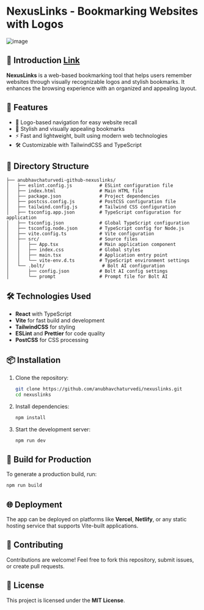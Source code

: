 # NexusLinks - Bookmarking Websites with Logos

![image](https://github.com/user-attachments/assets/a8fafab4-9d20-441d-a10f-28380d1f1416)

## 📌 Introduction [Link](https://silly-twilight-cd5aaf.netlify.app/)
**NexusLinks** is a web-based bookmarking tool that helps users remember websites through visually recognizable logos and stylish bookmarks. It enhances the browsing experience with an organized and appealing layout.

## 🚀 Features
- 📌 Logo-based navigation for easy website recall
- 🎨 Stylish and visually appealing bookmarks
- ⚡ Fast and lightweight, built using modern web technologies
- 🛠️ Customizable with TailwindCSS and TypeScript

## 📂 Directory Structure
```
├── anubhavchaturvedi-github-nexuslinks/
│   ├── eslint.config.js          # ESLint configuration file
│   ├── index.html                # Main HTML file
│   ├── package.json              # Project dependencies
│   ├── postcss.config.js         # PostCSS configuration file
│   ├── tailwind.config.js        # Tailwind CSS configuration
│   ├── tsconfig.app.json         # TypeScript configuration for application
│   ├── tsconfig.json             # Global TypeScript configuration
│   ├── tsconfig.node.json        # TypeScript config for Node.js
│   ├── vite.config.ts            # Vite configuration
│   ├── src/                      # Source files
│   │   ├── App.tsx               # Main application component
│   │   ├── index.css             # Global styles
│   │   ├── main.tsx              # Application entry point
│   │   └── vite-env.d.ts         # TypeScript environment settings
│   └── .bolt/                     # Bolt AI configuration
│       ├── config.json           # Bolt AI config settings
│       └── prompt                # Prompt file for Bolt AI
```

## 🛠️ Technologies Used
- **React** with TypeScript
- **Vite** for fast build and development
- **TailwindCSS** for styling
- **ESLint** and **Prettier** for code quality
- **PostCSS** for CSS processing

## 📦 Installation
1. Clone the repository:
   ```sh
   git clone https://github.com/anubhavchaturvedi/nexuslinks.git
   cd nexuslinks
   ```
2. Install dependencies:
   ```sh
   npm install
   ```
3. Start the development server:
   ```sh
   npm run dev
   ```

## 🔧 Build for Production
To generate a production build, run:
```sh
npm run build
```

## 🌐 Deployment
The app can be deployed on platforms like **Vercel**, **Netlify**, or any static hosting service that supports Vite-built applications.

## 🤝 Contributing
Contributions are welcome! Feel free to fork this repository, submit issues, or create pull requests.

## 📜 License
This project is licensed under the **MIT License**.


